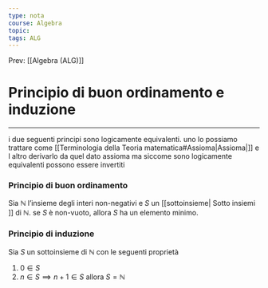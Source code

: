 ```yaml
---
type: nota
course: Algebra
topic: 
tags: ALG
---
```


Prev: [[Algebra (ALG)]]

# Principio di buon ordinamento e induzione
---
i due seguenti principi sono logicamente equivalenti.
uno lo possiamo trattare come [[Terminologia della Teoria matematica#Assioma|Assioma|]] e l altro derivarlo da quel dato assioma ma siccome sono logicamente equivalenti possono essere invertiti

### Principio di buon ordinamento
Sia $\mathbb{N}$ l’insieme degli interi non-negativi e $S$ un [[sottoinsieme| Sotto insiemi ]] di $\mathbb{N}$. se $S$ è non-vuoto, allora $S$ ha un elemento minimo.

### Principio di induzione
Sia $S$ un sottoinsieme di $\mathbb{N}$ con le seguenti proprietà
1. $0 \in S$
2. $n \in S \implies n +1 \in S$
allora $S = \mathbb{N}$






